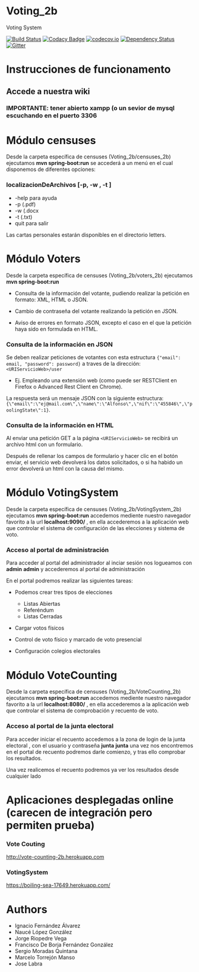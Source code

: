 # Voting_2b

Voting System

[![Build Status](https://travis-ci.org/Arquisoft/Voting_2b.svg?branch=master)](https://travis-ci.org/Arquisoft/Voting_2b)
[![Codacy Badge](https://api.codacy.com/project/badge/grade/cfba81ae28014e3893bc519f83b6d272)](https://www.codacy.com/app/jelabra/Voting_2b)
[![codecov.io](https://codecov.io/github/Arquisoft/Voting_2b/coverage.svg?branch=master)](https://codecov.io/github/Arquisoft/Voting_2b?branch=master)
[![Dependency Status](https://www.versioneye.com/user/projects/57231ce9ba37ce00464dfe03/badge.svg?style=flat)](https://www.versioneye.com/user/projects/57231ce9ba37ce00464dfe03)
[![Gitter](https://badges.gitter.im/Arquisoft/Voting_2b.svg)](https://gitter.im/Arquisoft/Voting_2b?utm_source=badge&utm_medium=badge&utm_campaign=pr-badge)


# Instrucciones de funcionamento

## Accede a nuestra wiki

### IMPORTANTE: tener abierto xampp (o un sevior de mysql escuchando en el puerto 3306

# Módulo censuses 

Desde la carpeta específica de censuses (Voting_2b/censuses_2b) ejecutamos **mvn spring-boot:run** se accederá a un menú en el cual disponemos de diferentes opciones:

### localizacionDeArchivos    [-p, -w , -t ]

* -help para ayuda
* -p  (.pdf)
* -w (.docx
* -t (.txt) 
* quit para salir
 
Las cartas personales estarán disponibles en el directorio letters.


# Módulo Voters

Desde la carpeta específica de censuses (Voting_2b/voters_2b) ejecutamos **mvn spring-boot:run**


* Consulta de la información del votante, pudiendo realizar la petición en formato: XML, HTML o JSON.

* Cambio de contraseña del votante realizando la petición en JSON.

* Aviso de errores en formato JSON, excepto el caso en el que la petición haya sido en formulada en HTML.

### Consulta de la información en JSON
Se deben realizar peticiones de votantes con esta estructura `{"email": email, "password": password}` a traves de la dirección:
`<URIServicioWeb>/user`
 *  Ej. Empleando una extensión web (como puede ser RESTClient en Firefox o Advanced Rest Client en Chrome).

  La respuesta será un mensaje JSON con la siguiente estructura:   `{\"email\":\"ej@mail.com\",\"name\":\"Alfonso\",\"nif\":\"455846\",\"poolingState\":1}`.

### Consulta de la información en HTML
Al enviar una petición GET a la página `<URIServicioWeb>` se recibirá un archivo html con un formulario.

Después de rellenar los campos de formulario y hacer clic en el botón enviar, el servicio web devolverá los datos solicitados, o si ha habido un error devolverá un html con la causa del mismo.

# Módulo VotingSystem

Desde la carpeta específica de censuses (Voting_2b/VotingSystem_2b) ejecutamos **mvn spring-boot:run** accedemos mediente nuestro navegador favorito a la url **localhost:9090/** , en ella accederemos a la aplicación web que controlar el sistema de configuración de las elecciones y sistema de voto.

### Acceso al portal de administración

Para acceder al portal del administrador al inciar sesión nos logueamos con **admin**  **admin** y accederemos al portal de administración

En el portal podremos realizar las siguientes tareas:


* Podemos crear tres tipos de elecciones

  * Listas Abiertas
  * Referéndum
  * Listas Cerradas

* Cargar votos físicos
* Control de voto físico y marcado de voto presencial
* Configuración colegios electorales

# Módulo VoteCounting

Desde la carpeta específica de censuses (Voting_2b/VoteCounting_2b) ejecutamos **mvn spring-boot:run** accedemos mediente nuestro navegador favorito a la url **localhost:8080/** , en ella accederemos a la aplicación web que controlar el sistema de comprobación y recuento de voto.

### Acceso al portal de la junta electoral

Para acceder iniciar el recuento accedemos a la zona de login de la junta electoral , con el usuario y contraseña 
**junta** **junta** una vez nos encontremos en el portal de recuento podremos darle comienzo, y tras ello comprobar los resultados.

Una vez realicemos el recuento podremos ya ver los resultados desde cualquier lado

# Aplicaciones desplegadas online (carecen de integración pero permiten prueba)

### Vote Couting
http://vote-counting-2b.herokuapp.com

### VotingSystem
https://boiling-sea-17649.herokuapp.com/


# Authors
* Ignacio Fernández Álvarez
* Naucé López González
* Jorge Riopedre Vega
* Francisco De Borja Fernández González
* Sergio Moradas Quintana 
* Marcelo Torrejón Manso
* Jose Labra
